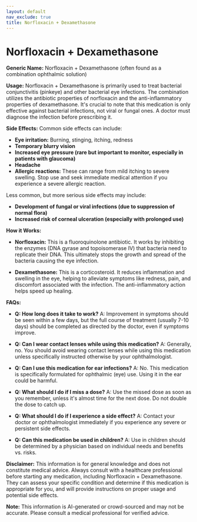 ```yaml
---
layout: default
nav_exclude: true
title: Norfloxacin + Dexamethasone
---
```


# Norfloxacin + Dexamethasone

**Generic Name:** Norfloxacin + Dexamethasone (often found as a combination ophthalmic solution)

**Usage:**  Norfloxacin + Dexamethasone is primarily used to treat bacterial conjunctivitis (pinkeye) and other bacterial eye infections.  The combination utilizes the antibiotic properties of norfloxacin and the anti-inflammatory properties of dexamethasone.  It's crucial to note that this medication is only effective against bacterial infections, not viral or fungal ones.  A doctor must diagnose the infection before prescribing it.

**Side Effects:**  Common side effects can include:

* **Eye irritation:** Burning, stinging, itching, redness
* **Temporary blurry vision**
* **Increased eye pressure (rare but important to monitor, especially in patients with glaucoma)**
* **Headache**
* **Allergic reactions:**  These can range from mild itching to severe swelling. Stop use and seek immediate medical attention if you experience a severe allergic reaction.

Less common, but more serious side effects may include:

* **Development of fungal or viral infections (due to suppression of normal flora)**
* **Increased risk of corneal ulceration (especially with prolonged use)**


**How it Works:**

* **Norfloxacin:** This is a fluoroquinolone antibiotic. It works by inhibiting the enzymes (DNA gyrase and topoisomerase IV) that bacteria need to replicate their DNA.  This ultimately stops the growth and spread of the bacteria causing the eye infection.

* **Dexamethasone:** This is a corticosteroid. It reduces inflammation and swelling in the eye, helping to alleviate symptoms like redness, pain, and discomfort associated with the infection.  The anti-inflammatory action helps speed up healing.


**FAQs:**

* **Q: How long does it take to work?** A:  Improvement in symptoms should be seen within a few days, but the full course of treatment (usually 7-10 days) should be completed as directed by the doctor, even if symptoms improve.

* **Q: Can I wear contact lenses while using this medication?** A: Generally, no.  You should avoid wearing contact lenses while using this medication unless specifically instructed otherwise by your ophthalmologist.

* **Q: Can I use this medication for ear infections?** A: No. This medication is specifically formulated for ophthalmic (eye) use.  Using it in the ear could be harmful.

* **Q: What should I do if I miss a dose?** A:  Use the missed dose as soon as you remember, unless it's almost time for the next dose.  Do not double the dose to catch up.

* **Q: What should I do if I experience a side effect?** A: Contact your doctor or ophthalmologist immediately if you experience any severe or persistent side effects.

* **Q: Can this medication be used in children?** A:  Use in children should be determined by a physician based on individual needs and benefits vs. risks.

**Disclaimer:** This information is for general knowledge and does not constitute medical advice.  Always consult with a healthcare professional before starting any medication, including Norfloxacin + Dexamethasone.  They can assess your specific condition and determine if this medication is appropriate for you, and will provide instructions on proper usage and potential side effects.


**Note:** This information is AI-generated or crowd-sourced and may not be accurate. Please consult a medical professional for verified advice.